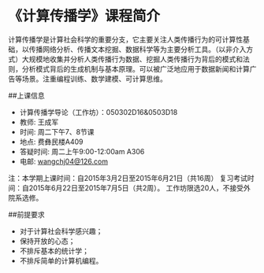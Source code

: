 # 《计算传播学》课程简介

计算传播学是计算社会科学的重要分支，它主要关注人类传播行为的可计算性基础，以传播网络分析、传播文本挖掘、数据科学等为主要分析工具。（以非介入方式）大规模地收集并分析人类传播行为数据、挖掘人类传播行为背后的模式和法则，分析模式背后的生成机制与基本原理。可以被广泛地应用于数据新闻和计算广告等场景。注重编程训练、数学建模、可计算思维。

##上课信息
- 计算传播学导论（工作坊）：050302D16&0503D18
- 教师: 王成军
- 时间: 周二下午7、8节课
- 地点: 费彝民楼A409
- 答疑时间: 周二上午9:00-12:00am A306
- 电邮: wangchj04@126.com

注：本学期上课时间：自2015年3月2日至2015年6月21日（共16周）
复习考试时间：自2015年6月22日至2015年7月5日（共2周）。
工作坊限选20人，不接受外院系选修。

##前提要求

- 对于计算社会科学感兴趣；
- 保持开放的心态；
- 不排斥基本的统计学；
- 不排斥简单的计算机编程。
 



